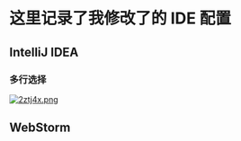 # 这里记录了我修改了的 IDE 配置

## IntelliJ IDEA

### 多行选择

[![2ztj4x.png](https://z3.ax1x.com/2021/06/17/2ztj4x.png)](https://imgtu.com/i/2ztj4x)

## WebStorm
